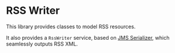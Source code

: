 # RSS Writer

This library provides classes to model RSS resources.

It also provides a `RssWriter` service, based on [JMS Serializer](https://jmsyst.com/libs/serializer), which seamlessly outputs RSS XML.
